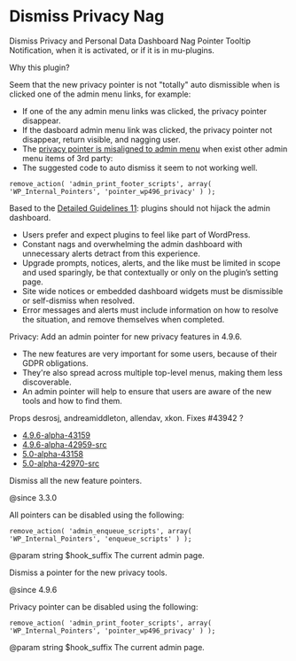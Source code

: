 # Dismiss Privacy Nag

Dismiss Privacy and Personal Data Dashboard Nag Pointer Tooltip Notification, when it is activated, or if it is in mu-plugins.

Why this plugin?

Seem that the new privacy pointer is not "totally" auto dismissible when is clicked one of the admin menu links, for example:

 * If one of the any admin menu links was clicked, the privacy pointer disappear.
 * If the dasboard admin menu link was clicked, the privacy pointer not disappear, return visible, and nagging user.
 * The [privacy pointer is misaligned to admin menu](https://core.trac.wordpress.org/ticket/43996/) when exist other admin menu items of 3rd party: 
 * The suggested code to auto dismiss it seem to not working well.
 
<code>remove_action( 'admin_print_footer_scripts', array( 'WP_Internal_Pointers', 'pointer_wp496_privacy' ) );</code>

Based to the [Detailed Guidelines 11](https://developer.wordpress.org/plugins/wordpress-org/detailed-plugin-guidelines/#12-public-facing-pages-on-wordpress-org-readmes-must-not-spam): plugins should not hijack the admin dashboard. 

 * Users prefer and expect plugins to feel like part of WordPress.
 * Constant nags and overwhelming the admin dashboard with unnecessary alerts detract from this experience.
 * Upgrade prompts, notices, alerts, and the like must be limited in scope and used sparingly, be that contextually or only on the plugin’s setting page.
 * Site wide notices or embedded dashboard widgets must be dismissible or self-dismiss when resolved.
 * Error messages and alerts must include information on how to resolve the situation, and remove themselves when completed.

Privacy: Add an admin pointer for new privacy features in 4.9.6.

 * The new features are very important for some users, because of their GDPR obligations.
 * They're also spread across multiple top-level menus, making them less discoverable.
 * An admin pointer will help to ensure that users are aware of the new tools and how to find them.

Props desrosj, andreamiddleton, allendav, xkon.
Fixes #43942 ?

 * [4.9.6-alpha-43159](https://build.trac.wordpress.org/browser/branches/4.9?rev=42988)
 * [4.9.6-alpha-42959-src](https://core.trac.wordpress.org/browser/branches/4.9?rev=43159)
 * [5.0-alpha-43158](https://build.trac.wordpress.org/browser/trunk?rev=42987)
 * [5.0-alpha-42970-src](https://core.trac.wordpress.org/browser/trunk?rev=43158)

Dismiss all the new feature pointers.

@since 3.3.0

All pointers can be disabled using the following:

<code>remove_action( 'admin_enqueue_scripts', array( 'WP_Internal_Pointers', 'enqueue_scripts' ) );</code>

@param string $hook_suffix The current admin page.

Dismiss a pointer for the new privacy tools.

@since 4.9.6

Privacy pointer can be disabled using the following:

<code>remove_action( 'admin_print_footer_scripts', array( 'WP_Internal_Pointers', 'pointer_wp496_privacy' ) );</code>

@param string $hook_suffix The current admin page.
